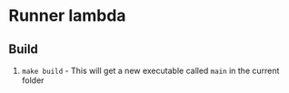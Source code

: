 # Runner lambda

## Build

1. `make build`  - This will get a new executable called `main` in the current folder
